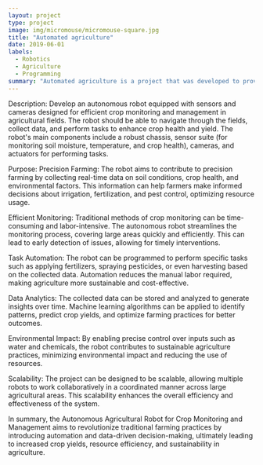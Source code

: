 ```yaml
---
layout: project
type: project
image: img/micromouse/micromouse-square.jpg
title: "Automated agriculture"
date: 2019-06-01
labels:
  - Robotics
  - Agriculture
  - Programming
summary: "Automated agriculture is a project that was developed to provide quick and easy "
---
```


Description:
Develop an autonomous robot equipped with sensors and cameras designed for efficient crop monitoring and management in agricultural fields. The robot should be able to navigate through the fields, collect data, and perform tasks to enhance crop health and yield. The robot's main components include a robust chassis, sensor suite (for monitoring soil moisture, temperature, and crop health), cameras, and actuators for performing tasks.

Purpose:
Precision Farming: The robot aims to contribute to precision farming by collecting real-time data on soil conditions, crop health, and environmental factors. This information can help farmers make informed decisions about irrigation, fertilization, and pest control, optimizing resource usage.

Efficient Monitoring: 
Traditional methods of crop monitoring can be time-consuming and labor-intensive. The autonomous robot streamlines the monitoring process, covering large areas quickly and efficiently. This can lead to early detection of issues, allowing for timely interventions.

Task Automation:
The robot can be programmed to perform specific tasks such as applying fertilizers, spraying pesticides, or even harvesting based on the collected data. Automation reduces the manual labor required, making agriculture more sustainable and cost-effective.

Data Analytics:
The collected data can be stored and analyzed to generate insights over time. Machine learning algorithms can be applied to identify patterns, predict crop yields, and optimize farming practices for better outcomes.

Environmental Impact:
By enabling precise control over inputs such as water and chemicals, the robot contributes to sustainable agriculture practices, minimizing environmental impact and reducing the use of resources.

Scalability:
The project can be designed to be scalable, allowing multiple robots to work collaboratively in a coordinated manner across large agricultural areas. This scalability enhances the overall efficiency and effectiveness of the system.

In summary, the Autonomous Agricultural Robot for Crop Monitoring and Management aims to revolutionize traditional farming practices by introducing automation and data-driven decision-making, ultimately leading to increased crop yields, resource efficiency, and sustainability in agriculture.
